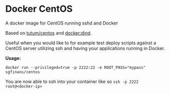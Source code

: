 Docker CentOS
===
A docker image for CentOS running sshd and Docker

Based on [tutum/centos](https://hub.docker.com/r/tutum/centos/) and [docker:dind](https://hub.docker.com/_/docker/).

Useful when you would like to for example test deploy scripts against a CentOS server utilizing ssh and having your applications running in Docker.

**Usage:**

```docker run --privileged=true -p 2222:22 -e ROOT_PASS="mypass" sgfinans/centos```

You are now able to ssh into your container like so ```ssh -p 2222 root@<docker-ip>```
